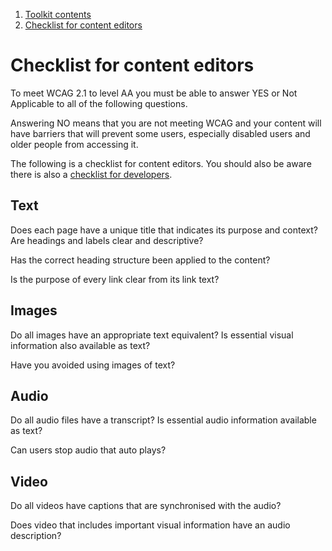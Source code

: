 1.  [Toolkit contents](contents)
2.  [Checklist for content editors](#)

# Checklist for content editors

To meet WCAG 2.1 to level AA you must be able to answer YES or Not Applicable to all of the following questions.

Answering NO means that you are not meeting WCAG and your content will have barriers that will prevent some users, especially disabled users and older people from accessing it.

The following is a checklist for content editors. You should also be aware there is also a [checklist for developers](checklist-for-developers "Checklist for developers").

## Text

Does each page have a unique title that indicates its purpose and context?Are headings and labels clear and descriptive?

Has the correct heading structure been applied to the content?

Is the purpose of every link clear from its link text?

## Images

Do all images have an appropriate text equivalent? Is essential visual information also available as text?

Have you avoided using images of text?

## Audio

Do all audio files have a transcript? Is essential audio information available as text?

Can users stop audio that auto plays?

## Video

Do all videos have captions that are synchronised with the audio?

Does video that includes important visual information have an audio description?